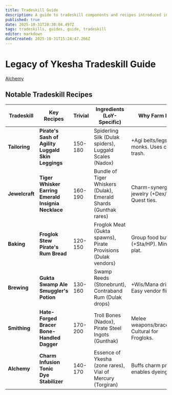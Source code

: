 ```yaml
---
title: Tradeskill Guide
description: A guide to tradeskill components and recipes introduced in the LoY expansion
published: true
date: 2025-10-31T20:30:04.497Z
tags: tradeskills, guides, guide, tradeskill
editor: markdown
dateCreated: 2025-10-31T15:24:47.266Z
---
```


# Legacy of Ykesha Tradeskill Guide

[Alchemy](/expansions/the_legacy_of_ykesha/tradeskills/alchemy)

## Notable Tradeskill Recipes
| Tradeskill     | Key Recipes                        | Trivial | Ingredients (LoY-Specific)                     | Why Farm It?                                |
|----------------|------------------------------------|---------|-----------------------------------------------|---------------------------------------------|
| **Tailoring**  | **Pirate's Sash of Agility**<br>**Luggald Skin Leggings** | 150-180 | Spiderling Silk (Dulak spiders), Luggald Scales (Nadox) | +Agi belts/legs for monks. Uses camp trash. |
| **Jewelcraft** | **Tiger Whisker Earring**<br>**Emerald Insignia Necklace** | 160-190 | Bundle of Tiger Whiskers (Dulak), Emerald Shards (Gunthak rares) | Charm-synergy jewelry (+Dex/SV). Quest ties. |
| **Baking**     | **Froglok Stew**<br>**Pirate's Rum Bread** | 120-150 | Froglok Meat (Gukta spawns), Pirate Provisions (Dulak vendors) | Group food buffs (+Sta/HP). Minor plat.     |
| **Brewing**    | **Gukta Swamp Ale**<br>**Smuggler's Potion** | 130-160 | Swamp Reeds (Stonebrunt), Contraband Rum (Dulak drops) | +Wis/Mana drinks. Easy vendor flips.        |
| **Smithing**   | **Hate-Forged Bracer**<br>**Bone-Handled Dagger** | 170-200 | Troll Bones (Nadox), Pirate Steel Ingots (Gunthak) | Melee weapons/bracelets. Cultural for Frogloks. |
| **Alchemy**    | **Charm Infusion Tonic**<br>**Dye Stabilizer** | 140-170 | Essence of Ykesha (zone rares), Vial of Mercury (Torgiran) | Buffs charm procs; enables dyeing.          |